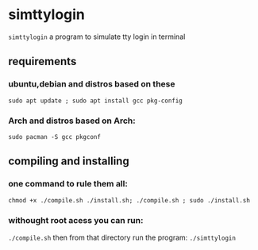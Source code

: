 # simttylogin
`simttylogin` a program to simulate tty login in terminal
## requirements
### ubuntu,debian and distros based on these
`sudo apt update ; sudo apt install gcc pkg-config`
### Arch and distros based on Arch:
`sudo pacman -S gcc pkgconf`

## compiling and installing
### one command to rule them all:
`chmod +x ./compile.sh ./install.sh; ./compile.sh ; sudo ./install.sh`
### withought root acess you can run:
`./compile.sh`
then from that directory run the program:
`./simttylogin`
